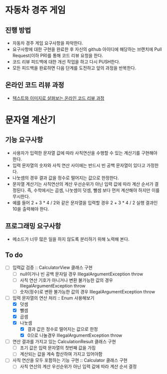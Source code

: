 # 자동차 경주 게임
## 진행 방법
* 자동차 경주 게임 요구사항을 파악한다.
* 요구사항에 대한 구현을 완료한 후 자신의 github 아이디에 해당하는 브랜치에 Pull Request(이하 PR)를 통해 코드 리뷰 요청을 한다.
* 코드 리뷰 피드백에 대한 개선 작업을 하고 다시 PUSH한다.
* 모든 피드백을 완료하면 다음 단계를 도전하고 앞의 과정을 반복한다.

## 온라인 코드 리뷰 과정
* [텍스트와 이미지로 살펴보는 온라인 코드 리뷰 과정](https://github.com/next-step/nextstep-docs/tree/master/codereview)

# 문자열 계산기
## 기능 요구사항
* 사용자가 입력한 문자열 값에 따라 사칙연산을 수행할 수 있는 계산기를 구현해야 한다.
* 입력 문자열의 숫자와 사칙 연산 사이에는 반드시 빈 공백 문자열이 있다고 가정한다.
* 나눗셈의 경우 결과 값을 정수로 떨어지는 값으로 한정한다.
* 문자열 계산기는 사칙연산의 계산 우선순위가 아닌 입력 값에 따라 계산 순서가 결정된다. 즉, 수학에서는 곱셈, 나눗셈이 덧셈, 뺄셈 보다 먼저 계산해야 하지만 이를 무시한다.
* 예를 들어 2 + 3 * 4 / 2와 같은 문자열을 입력할 경우 2 + 3 * 4 / 2 실행 결과인 10을 출력해야 한다.

## 프로그래밍 요구사항
* 메소드가 너무 많은 일을 하지 않도록 분리하기 위해 노력해 본다.

## To do
 - [ ] 입력값 검증 :: CalculatorView 클래스 구현
    - [ ] null이거나 빈 공백 문자일 경우 IllegalArgumentException throw
    - [ ] 사칙 연산 기호가 아니거나 변환 불가능한 값의 경우 IllegalArgumentException throw
    - [ ] 숫자(정수)로 변환 불가능한 값의 경우 IllegalArgumentException throw
- [ ] 입력 문자열의 연산 처리 :: Enum 사용해보기
    - [X] 덧셈
    - [X] 뺄셈
    - [X] 곱셈
    - [X] 나눗셈
        - [X] 결과 값은 정수로 떨어지는 값으로 한정
        - [X] 0으로 나눌경우 IllegalArgumentException throw
- [ ] 연산 결과를 가지고 있는 CalculationResult 클래스 구현
    - [ ] 초기 값은 입력 문자열의 첫번째 값을 가짐
    - [ ] 계산되는 값을 계속 합산하여 가지고 있어야함
 - [ ] 사칙 연산을 모두 포함하는 기능 구현 :: Calculator 클래스 구현
    - [ ] 사칙 연산의 계산 우선순위가 아닌 입력 값에 따라 계산 순서 결정